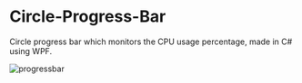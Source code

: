 # Circle-Progress-Bar

Circle progress bar which monitors the CPU usage percentage, made in C# using WPF.

![progressbar](https://user-images.githubusercontent.com/8226257/51682152-91c02400-1fde-11e9-9efe-7c1f8f5a27b4.png)


